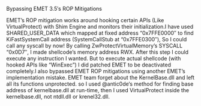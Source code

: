 Bypassing EMET 3.5′s ROP Mitigations

EMET’s ROP mitigation works around hooking certain APIs (Like VirtualProtect) with Shim Engine and monitors their initialization.I have used SHARED_USER_DATA which mapped at fixed address “0x7FFE0000″ to find KiFastSystemCall address (SystemCallStub at “0x7FFE0300″), So I could call any syscall by now! By calling ZwProtectVirtualMemory’s SYSCALL “0x0D7″, I made shellcode’s memory address RWX. After this step I could execute any instruction I wanted. But to execute actual shellcode (with hooked APIs like “WinExec”) I did patched EMET to be deactivated completely.I also bypassed EMET ROP mitigations using another EMET’s implementation mistake. EMET team forget about the KernelBase.dll and left all its functions unprotected. so I used @antic0de‘s method for finding base address of kernelbase.dll at run-time, then I used VirtualProtect inside the kernelbase.dll, not ntdll.dll or krenel32.dll.